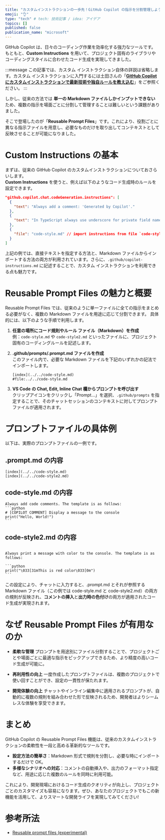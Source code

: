 ```yaml
---
title: "カスタムインストラクションの一歩先！GitHub Copilot の指示を分割管理しよう"
emoji: "👌"
type: "tech" # tech: 技術記事 / idea: アイデア
topics: []
published: false
publication_name: "microsoft"
---
```


GitHub Copilot は、日々のコーディング作業を効率化する強力なツールです。もともと、**Custom Instructions** を用いて、プロジェクト固有のライブラリやコーディングスタイルに合わせたコード生成を実現してきました。

:::message
この記事では、カスタム インストラクション自体の詳説は省略します。カスタム インストラクションに入門するには土田さんの「**[GitHub Copilot にカスタムインストラクションで最新技術や独自ルールを教え込む](https://zenn.dev/microsoft/articles/github-copilot-custom-instructions)**」をご参照ください。
:::

しかし、従来の方法では **単一の Markdown ファイルしかインプットできない** ため、複数の指示を場面ごとに分割して管理することは難しいという課題がありました。

そこで登場したのが「**Reusable Prompt Files**」です。これにより、役割ごとに異なる指示ファイルを用意し、必要なものだけを取り出してコンテキストとして反映させることが可能になりました。

# Custom Instructions の基本

まずは、従来の GitHub Copilot のカスタムインストラクションについておさらいします。  
**Custom Instructions** を使うと、例えば以下のようなコード生成時のルールを設定できます。

```json
"github.copilot.chat.codeGeneration.instructions": [
  {
    "text": "Always add a comment: 'Generated by Copilot'."
  },
  {
    "text": "In TypeScript always use underscore for private field names."
  },
  {
    "file": "code-style.md" // import instructions from file `code-style.md`
  }
]
```

上記の例では、直接テキストを指定する方法と、Markdown ファイルからインポートする方法の両方が利用されています。さらに、`.github/copilot-instructions.md` に記述することで、カスタム インストラクションを利用できる点も魅力です。

# Reusable Prompt Files の魅力と概要

Reusable Prompt Files では、従来のように単一ファイルに全ての指示をまとめる必要がなく、複数の Markdown ファイルを用途に応じて分割できます。 具体的には、以下のような手順で利用します。

1. **任意の場所にコード規則やルール ファイル（Markdown）を作成**  
   例：`code-style.md` や `code-style2.md` といったファイルに、プロジェクト固有のコーディングルールを記述します。

2. **.github/prompts/.prompt.md ファイルを作成**  
   このファイル内で、必要な Markdown ファイルを下記のいずれかの記法でインポートします。

    ```
    [index](../../code-style.md)
    #file:../../code-style.md
    ```

3. **VS Code の Chat, Edit, Inline Chat 欄からプロンプトを呼び出す**  
   クリップアイコンをクリックし「Prompt...」を選択、`.github/prompts` を指定することで、そのチャットセッションのコンテキストに対してプロンプトファイルが適用されます。

# プロンプトファイルの具体例

以下は、実際のプロンプトファイルの一例です。

## .prompt.md の内容

```
[index](../../code-style.md)
[index](../../code-style2.md)
```

## code-style.md の内容

````
Always add code comments. The template is as follows:
```python
# [COPILOT COMMENT] Display a message to the console
print("Hello, World!")
```
````

## code-style2.md の内容

````

Always print a message with color to the console. The template is as follows:

```python
print("\033[31mThis is red color\033[0m")
```
````

この設定により、チャットに入力すると、.prompt.md とそれが参照する Markdown ファイル（この例では code-style.md と code-style2.md）の両方の規則が反映され、**コメントの挿入**と**出力時の色付け**の両方が適用されたコード生成が実現されます。

# なぜ Reusable Prompt Files が有用なのか

-   **柔軟な管理**
    プロンプトを用途別にファイル分割することで、プロジェクトごとや場面ごとに最適な指示をピックアップできるため、より精度の高いコード生成が可能に。

-   **再利用性の向上**
    一度作成したプロンプトファイルは、複数のプロジェクトで使い回すことができ、設定の一貫性が保たれます。

-   **開発体験の向上**
    チャットやインライン編集中に適用されるプロンプトが、自動的に複数の規則を組み合わせた形で反映されるため、開発者はよりシームレスな体験を享受できます。

# まとめ

GitHub Copilot の Reusable Prompt Files 機能は、従来のカスタムインストラクションの柔軟性を一段と高める革新的なツールです。

-   **設定方法の簡単さ**：Markdown 形式で規則を分割し、必要な時にインポートするだけで OK。
-   **多様なシナリオへの対応**：コメントの自動挿入や、出力のフォーマット指定など、用途に応じた複数のルールを同時に利用可能。

これにより、開発現場におけるコード生成のクオリティが向上し、プロジェクトごとのカスタマイズも容易になります。ぜひ、あなたのプロジェクトでもこの新機能を活用して、よりスマートな開発ライフを実現してみてください!

# 参考所法

-   [Reusable prompt files (experimental)](https://code.visualstudio.com/docs/copilot/copilot-customization#_reusable-prompt-files-experimental)
